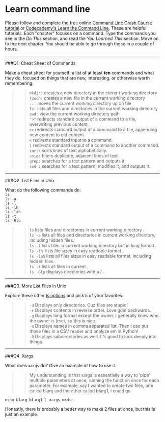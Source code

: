 # Learn command line

Please follow and complete the free online [Command Line Crash Course
tutorial](https://web.archive.org/web/20160708171659/http://cli.learncodethehardway.org/book/) or [Codecademy's Learn the Command Line](https://www.codecademy.com/learn/learn-the-command-line). These are helpful tutorials. Each "chapter" focuses on a command. Type the commands you see in the _Do This_ section, and read the _You Learned This_ section. Move on to the next chapter. You should be able to go through these in a couple of hours.

---

###Q1.  Cheat Sheet of Commands  

Make a cheat sheet for yourself: a list of at least **ten** commands and what they do, focused on things that are new, interesting, or otherwise worth remembering.


> > `mkdir:` creates a new directory in the current working directory
`touch:` creates a new file in the current working directory   
`..:` moves the current working directory up on file   
`ls:` lists all files and directories in the current working directory   
`pwd:` view the current working directory path   
`">"` redirects standard output of a command to a file, overwriting previous content.  
`>>` redirects standard output of a command to a file, appending new content to old content  
`<`  redirects standard input to a command.  
`|` redirects standard output of a command to another command.  
`sort:` sorts lines of text alphabetically.  
`uniq:` filters duplicate, adjacent lines of text.  
`grep:` searches for a text pattern and outputs it.  
`sed :` searches for a text pattern, modifies it, and outputs it.  


---

###Q2.  List Files in Unix   

What do the following commands do:  
`ls`  
`ls -a`  
`ls -l`  
`ls -lh`  
`ls -lah`  
`ls -t`  
`ls -Glp`  

> > `ls` lists files and directories in current working directory .  
`ls -a`  lists all files and directories in current working directory, including hidden files.  
`ls -l`  lists files in current working directory but in long format .  
`ls -lh`  lists file sizes in easy readable format .  
`ls -lah` lists all files sizes in easy readable format, including hidden files .  
`ls -t`  lists all files in current .  
`ls -Glp`  displays directories with a / .  

---

###Q3.  More List Files in Unix  

Explore these other [ls options](http://www.techonthenet.com/unix/basic/ls.php) and pick 5 of your favorites:

> > `-d` Displays only directories. Cuz files are stupid!    
`-r` Displays contents in reverse order. Love goin backwards.    
`-g` Displays long format except the owner. I generally know who the owner is (me), so this is nice.  
`-m` Displays names in comma separated list. Then I can put those files in a CSV reader and analyze em in Python!  
`-R` Displays subdirectories as well. It's good to look deeply into things.  

---

###Q4.  Xargs   

What does `xargs` do? Give an example of how to use it.

> > My understanding is that xargs is essentially a way to 'pipe' multiple parameters at once, running the function once for each parameter. For example, say I wanted to create two files, one called blarg and the other called blarg1, I could go
```
echo blarg blarg1 | xargs mkdir
```

 Honestly, there is probably a better way to make 2 files at once, but this is just an example.

